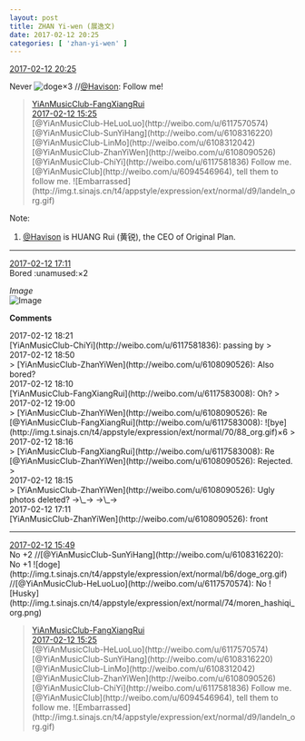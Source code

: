 ```yaml
---
layout: post
title: ZHAN Yi-wen (展逸文)
date: 2017-02-12 20:25
categories: [ 'zhan-yi-wen' ]
---
```


<div class="weibo-info">
  <a href="http://weibo.com/6108090526/Evea7annS">2017-02-12 20:25</a>
</div>

Never ![doge](http://img.t.sinajs.cn/t4/appstyle/expression/ext/normal/b6/doge_org.gif)×3 //[@Havison](http://weibo.com/havison): Follow me!

<!-- more -->

> <div class="weibo-post-name">
>   <a href="http://www.weibo.com/u/6117583008">YiAnMusicClub-FangXiangRui</a>
> </div>
> <div class="weibo-info">
>   <a href="http://www.weibo.com/6117583008/Evcc87fXL">2017-02-12 15:25</a>
> </div>  
> [@YiAnMusicClub-HeLuoLuo](http://weibo.com/u/6117570574) [@YiAnMusicClub-SunYiHang](http://weibo.com/u/6108316220) [@YiAnMusicClub-LinMo](http://weibo.com/u/6108312042) [@YiAnMusicClub-ZhanYiWen](http://weibo.com/u/6108090526) [@YiAnMusicClub-ChiYi](http://weibo.com/u/6117581836) Follow me. [@YiAnMusicClub](http://weibo.com/u/6094546964), tell them to follow me. ![Embarrassed](http://img.t.sinajs.cn/t4/appstyle/expression/ext/normal/d9/landeln_org.gif)

Note:  
1. [@Havison](http://weibo.com/havison) is HUANG Rui (黄锐), the CEO of Original Plan.

---

<div class="weibo-info">
  <a href="http://weibo.com/6108090526/EvcTlfXlU">2017-02-12 17:11</a>
</div>
Bored :unamused:×2

*Image*  
![Image](https://wx3.sinaimg.cn/mw690/006FmVn8ly1fcnsvlmir7j30qo0zk48r.jpg)

**Comments**

<div class="weibo-info">2017-02-12 18:21</div>
[YiAnMusicClub-ChiYi](http://weibo.com/u/6117581836): passing by
> <div class="weibo-info">2017-02-12 18:50</div>
> [YiAnMusicClub-ZhanYiWen](http://weibo.com/u/6108090526): Also bored?

<div class="weibo-info">2017-02-12 18:10</div>
[YiAnMusicClub-FangXiangRui](http://weibo.com/u/6117583008): Oh?
> <div class="weibo-info">2017-02-12 19:00</div>
> [YiAnMusicClub-ZhanYiWen](http://weibo.com/u/6108090526): Re [@YiAnMusicClub-FangXiangRui](http://weibo.com/u/6117583008): ![bye](http://img.t.sinajs.cn/t4/appstyle/expression/ext/normal/70/88_org.gif)×6
> <div class="weibo-info">2017-02-12 18:16</div>
> [YiAnMusicClub-FangXiangRui](http://weibo.com/u/6117583008): Re [@YiAnMusicClub-ZhanYiWen](http://weibo.com/u/6108090526): Rejected.
> <div class="weibo-info">2017-02-12 18:15</div>
> [YiAnMusicClub-ZhanYiWen](http://weibo.com/u/6108090526): Ugly photos deleted? →\_→ →\_→

<div class="weibo-info">2017-02-12 17:11</div>
[YiAnMusicClub-ZhanYiWen](http://weibo.com/u/6108090526): front

---

<div class="weibo-info">
  <a href="http://weibo.com/6108090526/EvclYfhRr">2017-02-12 15:49</a>
</div>
No +2 //[@YiAnMusicClub-SunYiHang](http://weibo.com/u/6108316220): No +1 ![doge](http://img.t.sinajs.cn/t4/appstyle/expression/ext/normal/b6/doge_org.gif) //[@YiAnMusicClub-HeLuoLuo](http://weibo.com/u/6117570574): No ![Husky](http://img.t.sinajs.cn/t4/appstyle/expression/ext/normal/74/moren_hashiqi_org.png)

> <div class="weibo-post-name">
>   <a href="http://www.weibo.com/u/6117583008">YiAnMusicClub-FangXiangRui</a>
> </div>
> <div class="weibo-info">
>   <a href="http://www.weibo.com/6117583008/Evcc87fXL">2017-02-12 15:25</a>
> </div>  
> [@YiAnMusicClub-HeLuoLuo](http://weibo.com/u/6117570574) [@YiAnMusicClub-SunYiHang](http://weibo.com/u/6108316220) [@YiAnMusicClub-LinMo](http://weibo.com/u/6108312042) [@YiAnMusicClub-ZhanYiWen](http://weibo.com/u/6108090526) [@YiAnMusicClub-ChiYi](http://weibo.com/u/6117581836) Follow me. [@YiAnMusicClub](http://weibo.com/u/6094546964), tell them to follow me. ![Embarrassed](http://img.t.sinajs.cn/t4/appstyle/expression/ext/normal/d9/landeln_org.gif)
